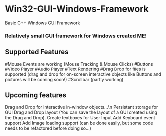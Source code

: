 # Win32-GUI-Windows-Framework
Basic C++ Windows GUI Framework

### Relatively small GUI framework for Windows created ME!

## Supported Features

#Mouse Events are working (Mouse Tracking & Mouse Clicks)
#Buttons
#Video Player
#Audio Player
#Text Rendering
#Drag Drop for files is supported (drag and drop for on-screen interactive objects like Buttons and pictures will be coming soon!)
#Scrollbar (partly working)


## Upcoming features

 Drag and Drop for interactive in-window objects...\n
 Persistant storage for GUI Drag and Drop layout (You can save the layout of a GUI created using the Drag and Drop).
 Create textboxes for User Input
 Add Keyboard event support
 Add Image loading support (can be done easily, but some code needs to be refactored before doing so...)
